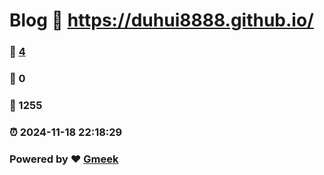 # Blog :link: https://duhui8888.github.io/ 
### :page_facing_up: [4](https://duhui8888.github.io//tag.html) 
### :speech_balloon: 0 
### :hibiscus: 1255 
### :alarm_clock: 2024-11-18 22:18:29 
### Powered by :heart: [Gmeek](https://github.com/Meekdai/Gmeek)
